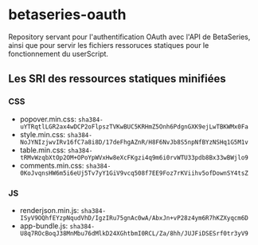 # betaseries-oauth
Repository servant pour l'authentification OAuth avec l'API de BetaSeries, ainsi que pour servir les fichiers ressoruces statiques pour le fonctionnement du userScript.

## Les SRI des ressources statiques minifiées

### CSS
* popover.min.css:  `sha384-uYTRqtlLGR2ax4wDCP2oFlpszTVKwBUC5KRHmZ5Onh6PdgnGXK9ejLwTBKWMx0Fa`
* style.min.css:    `sha384-NoJYNIzjwvIRv16fC7a8i8D/17deFhgAZnR/H8F6NvJb8S5npNfBYzNSHq1G5M1v`
* table.min.css:    `sha384-tRMvWzqbXtOp2OM+OPoYpWVxHw8eXcFKgzi4q9m6i0rvWTU33pdb8Bx33wBWjlo9`
* comments.min.css: `sha384-0KoJvqnsHW6m5i6eUj5Tv7yY1GiV9vcq508f7EE9Foz7rKViihv5ofDownSY4tsZ`

### JS
* renderjson.min.js: `sha384-ISyV9OQhfEYzpNqudVhD/IgzIRu75gnAc0wA/AbxJn+vP28z4ym6R7hKZXyqcm6D`
* app-bundle.js: `sha384-U8q7ROcBoqJ38MnMbu76dMlkD24XGhtbmI0RCL/Za/8hh/JUJFiDSESrf0tr3yV9`